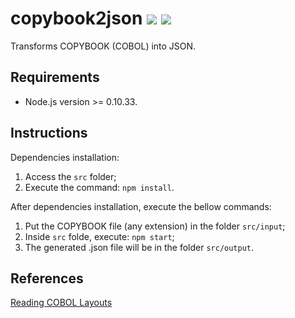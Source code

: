 # copybook2json <img src="https://img.shields.io/badge/Project%20Type-Product-brightgreen.svg" /> <img src="https://img.shields.io/badge/Project%20Stage-Development-yellowgreen.svg" />
Transforms COPYBOOK (COBOL) into JSON.

## Requirements
* Node.js version >= 0.10.33.

## Instructions
Dependencies installation:
1. Access the `src` folder;
2. Execute the command: `npm install`.  

After dependencies installation, execute the bellow commands:
1. Put the COPYBOOK file (any extension) in the folder `src/input`;
2. Inside `src` folde, execute: `npm start`;
3. The generated .json file will be in the folder `src/output`.

## References
[Reading COBOL Layouts](http://www.3480-3590-data-conversion.com/article-reading-cobol-layouts-1.html)
